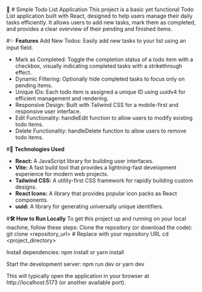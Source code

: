 📝 # Simple Todo List Application
This project is a basic yet functional Todo List application built with React, designed to help users manage their daily tasks efficiently. It allows users to add new tasks, mark them as completed, and provides a clear overview of their pending and finished items.

#✨ **Features**
Add New Todos: Easily add new tasks to your list using an input field.

  - Mark as Completed: Toggle the completion status of a todo item with a checkbox, visually indicating completed tasks with a strikethrough effect.
  - Dynamic Filtering: Optionally hide completed tasks to focus only on pending items.
  - Unique IDs: Each todo item is assigned a unique ID using uuidv4 for efficient management and rendering.
  - Responsive Design: Built with Tailwind CSS for a mobile-first and responsive user interface.
  - Edit Functionality: handleEdit function to allow users to modify existing todo items.
  - Delete Functionality: handleDelete function to allow users to remove todo items.

#🚀 **Technologies Used**
  - **React:** A JavaScript library for building user interfaces.
  - **Vite:** A fast build tool that provides a lightning-fast development experience for modern web projects.
  - **Tailwind CSS:** A utility-first CSS framework for rapidly building custom designs.
  - **React Icons:** A library that provides popular icon packs as React components.
  - **uuid:** A library for generating universally unique identifiers.

#**🛠️ How to Run Locally**
To get this project up and running on your local machine, follow these steps:
Clone the repository (or download the code):
git clone <repository_url> # Replace with your repository URL
cd <project_directory>

Install dependencies:
npm install
or
yarn install

Start the development server:
npm run dev
or
yarn dev

This will typically open the application in your browser at http://localhost:5173 (or another available port).
